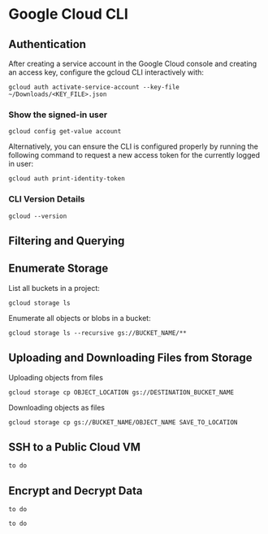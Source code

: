 # Google Cloud CLI

## Authentication

After creating a service account in the Google Cloud console and creating an access key, configure the gcloud CLI interactively with:

```
gcloud auth activate-service-account --key-file ~/Downloads/<KEY_FILE>.json
```

### Show the signed-in user

```
gcloud config get-value account
```

Alternatively, you can ensure the CLI is configured properly by running the following command to request a new access token for the currently logged in user:

```
gcloud auth print-identity-token
```

### CLI Version Details

```
gcloud --version
```

## Filtering and Querying



## Enumerate Storage

List all buckets in a project:

```
gcloud storage ls
```

Enumerate all objects or blobs in a bucket:

```
gcloud storage ls --recursive gs://BUCKET_NAME/**
```

## Uploading and Downloading Files from Storage

Uploading objects from files

```
gcloud storage cp OBJECT_LOCATION gs://DESTINATION_BUCKET_NAME
```

Downloading objects as files

```
gcloud storage cp gs://BUCKET_NAME/OBJECT_NAME SAVE_TO_LOCATION
```

## SSH to a Public Cloud VM

```
to do
```

## Encrypt and Decrypt Data

```
to do
```

```
to do
```